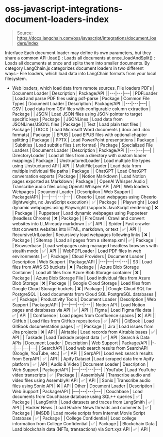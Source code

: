 # oss-javascript-integrations-document-loaders-index

> Source: https://docs.langchain.com/oss/javascript/integrations/document_loaders/index

Interface
Each document loader may define its own parameters, but they share a common API:.load()
: Loads all documents at once..loadAndSplit()
: Loads all documents at once and splits them into smaller documents.
By category
LangChain.js categorizes document loaders in two different ways:- File loaders, which load data into LangChain formats from your local filesystem.
- Web loaders, which load data from remote sources.
File loaders
PDFs
| Document Loader | Description | Package/API |
|---|---|---|
| PDFLoader | Load and parse PDF files using pdf-parse | Package |
Common File Types
| Document Loader | Description | Package/API |
|---|---|---|
| CSV | Load data from CSV files with configurable column extraction | Package |
| JSON | Load JSON files using JSON pointer to target specific keys | Package |
| JSONLines | Load data from JSONLines/JSONL files | Package |
| Text | Load plain text files | Package |
| DOCX | Load Microsoft Word documents (.docx and .doc formats) | Package |
| EPUB | Load EPUB files with optional chapter splitting | Package |
| PPTX | Load PowerPoint presentations | Package |
| Subtitles | Load subtitle files (.srt format) | Package |
Specialized File Loaders
| Document Loader | Description | Package/API |
|---|---|---|
| DirectoryLoader | Load all files from a directory with custom loader mappings | Package |
| UnstructuredLoader | Load multiple file types using Unstructured API | API |
| MultiFileLoader | Load data from multiple individual file paths | Package |
| ChatGPT | Load ChatGPT conversation exports | Package |
| Notion Markdown | Load Notion pages exported as Markdown | Package |
| OpenAI Whisper Audio | Transcribe audio files using OpenAI Whisper API | API |
Web loaders
Webpages
| Document Loader | Description | Web Support | Package/API |
|---|---|---|---|
| Cheerio | Load webpages using Cheerio (lightweight, no JavaScript execution) | ✅ | Package |
| Playwright | Load dynamic webpages using Playwright (supports JavaScript rendering) | ❌ | Package |
| Puppeteer | Load dynamic webpages using Puppeteer (headless Chrome) | ❌ | Package |
| FireCrawl | Crawl and convert websites into LLM-ready markdown | ✅ | API |
| Spider | Fast crawler that converts websites into HTML, markdown, or text | ✅ | API |
| RecursiveUrlLoader | Recursively load webpages following links | ❌ | Package |
| Sitemap | Load all pages from a sitemap.xml | ✅ | Package |
| Browserbase | Load webpages using managed headless browsers with stealth mode | ✅ | API |
| WebPDFLoader | Load PDF files in web environments | ✅ | Package |
Cloud Providers
| Document Loader | Description | Web Support | Package/API |
|---|---|---|---|
| S3 | Load files from AWS S3 buckets | ❌ | Package |
| Azure Blob Storage Container | Load all files from Azure Blob Storage container | ❌ | Package |
| Azure Blob Storage File | Load individual files from Azure Blob Storage | ❌ | Package |
| Google Cloud Storage | Load files from Google Cloud Storage buckets | ❌ | Package |
| Google Cloud SQL for PostgreSQL | Load documents from Cloud SQL PostgreSQL databases | ✅ | Package |
Productivity Tools
| Document Loader | Description | Web Support | Package/API |
|---|---|---|---|
| Notion API | Load Notion pages and databases via API | ✅ | API |
| Figma | Load Figma file data | ✅ | API |
| Confluence | Load pages from Confluence spaces | ❌ | API |
| GitHub | Load files from GitHub repositories | ✅ | API |
| GitBook | Load GitBook documentation pages | ✅ | Package |
| Jira | Load issues from Jira projects | ❌ | API |
| Airtable | Load records from Airtable bases | ✅ | API |
| Taskade | Load Taskade project data | ✅ | API |
Search & Data APIs
| Document Loader | Description | Web Support | Package/API |
|---|---|---|---|
| SearchAPI | Load web search results from SearchAPI (Google, YouTube, etc.) | ✅ | API |
| SerpAPI | Load web search results from SerpAPI | ✅ | API |
| Apify Dataset | Load scraped data from Apify platform | ✅ | API |
Audio & Video
| Document Loader | Description | Web Support | Package/API |
|---|---|---|---|
| YouTube | Load YouTube video transcripts | ✅ | Package |
| AssemblyAI | Transcribe audio and video files using AssemblyAI API | ✅ | API |
| Sonix | Transcribe audio files using Sonix API | ❌ | API |
Other
| Document Loader | Description | Web Support | Package/API |
|---|---|---|---|
| Couchbase | Load documents from Couchbase database using SQL++ queries | ✅ | Package |
| LangSmith | Load datasets and traces from LangSmith | ✅ | API |
| Hacker News | Load Hacker News threads and comments | ✅ | Package |
| IMSDB | Load movie scripts from Internet Movie Script Database | ✅ | Package |
| College Confidential | Load college information from College Confidential | ✅ | Package |
| Blockchain Data | Load blockchain data (NFTs, transactions) via Sort.xyz API | ✅ | API |
